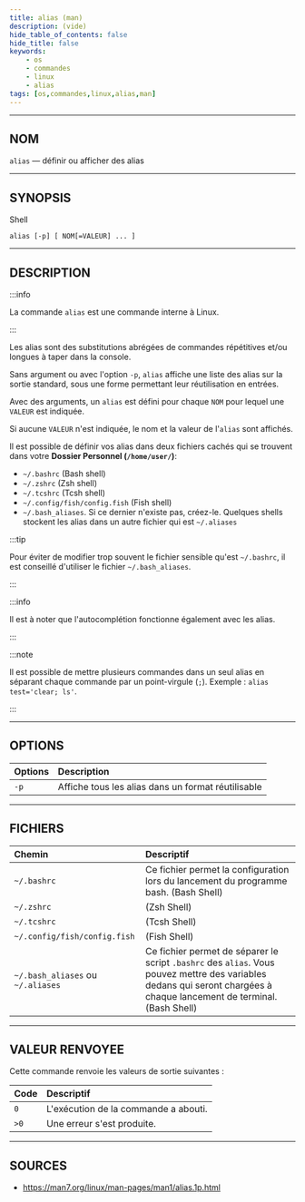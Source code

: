 ```yaml
---
title: alias (man)
description: (vide)
hide_table_of_contents: false
hide_title: false
keywords:
    - os
    - commandes
    - linux
    - alias
tags: [os,commandes,linux,alias,man]
---
```


----

## NOM

`alias` — définir ou afficher des alias

----

## SYNOPSIS

<span class="code_language">Shell</span>

```shell
alias [-p] [ NOM[=VALEUR] ... ]
```

----

## DESCRIPTION

:::info

La commande `alias` est une commande interne à Linux.

:::

Les alias sont des substitutions abrégées de commandes répétitives et/ou longues à taper dans la console.

Sans argument ou avec l'option `-p`, `alias` affiche une liste des alias sur la sortie standard, sous une forme permettant leur réutilisation en entrées. 

Avec des arguments, un `alias` est défini pour chaque `NOM` pour lequel une `VALEUR` est indiquée. 

Si aucune `VALEUR` n'est indiquée, le nom et la valeur de l'`alias` sont affichés.

Il est possible de définir vos alias dans deux fichiers cachés qui se trouvent dans votre **Dossier Personnel (`/home/user/`)**:

- `~/.bashrc` (Bash shell)
- `~/.zshrc` (Zsh shell)
- `~/.tcshrc` (Tcsh shell)
- `~/.config/fish/config.fish` (Fish shell) 
- `~/.bash_aliases`. Si ce dernier n'existe pas, créez-le. Quelques shells stockent les alias dans un autre fichier qui est `~/.aliases`

:::tip

Pour éviter de modifier trop souvent le fichier sensible qu'est `~/.bashrc`, il est conseillé d'utiliser le fichier `~/.bash_aliases`.

:::

:::info

Il est à noter que l'autocomplétion fonctionne également avec les alias.

:::

:::note

Il est possible de mettre plusieurs commandes dans un seul alias en séparant chaque commande par un point-virgule (`;`). Exemple : `alias test='clear; ls'`.

:::

----

## OPTIONS

|Options|Description|
|:------|:----------|
|`-p`|Affiche tous les alias dans un format réutilisable|


----

## FICHIERS

|Chemin|Descriptif|
|:------|:---------|
|`~/.bashrc`|Ce fichier permet la configuration lors du lancement du programme bash. (Bash Shell)|
|`~/.zshrc`|(Zsh Shell)|
|`~/.tcshrc`|(Tcsh Shell)|
|`~/.config/fish/config.fish`|(Fish Shell)|
|`~/.bash_aliases` ou `~/.aliases`|Ce fichier permet de séparer le script `.bashrc` des `alias`. Vous pouvez mettre des variables dedans qui seront chargées à chaque lancement de terminal. (Bash Shell)|

----

## VALEUR RENVOYEE

Cette commande renvoie les valeurs de sortie suivantes :

|Code|Descriptif|
|:------|:---------|
|`0`|L'exécution de la commande a abouti.|
|`>0`|Une erreur s'est produite.|

----

## SOURCES

- https://man7.org/linux/man-pages/man1/alias.1p.html